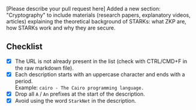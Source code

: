 [Please describe your pull request here]
Added a new section: "Cryptography" to include materials (research papers, 
explanatory videos, articles) explaining the 
theoretical background of STARKs: what ZKP are, how STARKs work and why they are 
secure. 

## Checklist

- [X] The URL is not already present in the list (check with CTRL/CMD+F in the
      raw markdown file).
- [X] Each description starts with an uppercase character and ends with a
      period.<br>Example: `cairo - The Cairo programming language.`
- [X] Drop all `A` / `An` prefixes at the start of the description.
- [X] Avoid using the word `StarkNet` in the description.
